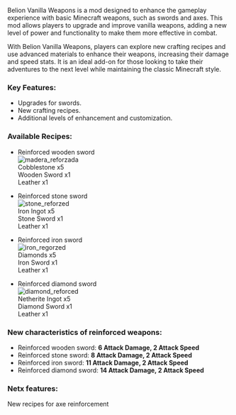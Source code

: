 Belion Vanilla Weapons is a mod designed to enhance the gameplay experience with basic Minecraft weapons, such as swords and axes. This mod allows players to upgrade and improve vanilla weapons, adding a new level of power and functionality to make them more effective in combat.

With Belion Vanilla Weapons, players can explore new crafting recipes and use advanced materials to enhance their weapons, increasing their damage and speed stats. It is an ideal add-on for those looking to take their adventures to the next level while maintaining the classic Minecraft style.

### Key Features:
- Upgrades for swords.
- New crafting recipes.
- Additional levels of enhancement and customization.

### Available Recipes:
- Reinforced wooden sword<br/>
    ![madera_reforzada](https://github.com/user-attachments/assets/95b8c00c-3b46-450e-96a3-d330c5da4666)<br/>
    Cobblestone x5<br/>
    Wooden Sword x1<br/>
    Leather x1<br/>
  
- Reinforced stone sword<br/>
    ![stone_reforzed](https://github.com/user-attachments/assets/dd5264f7-587e-4042-a4ab-465e4d27137b)<br/>
    Iron Ingot x5<br/>
    Stone Sword x1<br/>
    Leather x1<br/>
  
- Reinforced iron sword<br/>
    ![iron_regorzed](https://github.com/user-attachments/assets/af7ad7f9-2ed7-413c-9415-e0d6ce625b7e)<br/>
    Diamonds x5<br/>
    Iron Sword x1<br/>
    Leather x1<br/>
  
- Reinforced diamond sword<br/>
    ![diamond_reforced](https://github.com/user-attachments/assets/c8e8d67e-0764-4765-8944-d13453b0eb64)<br/>
    Netherite Ingot x5<br/>
    Diamond Sword x1<br/>
    Leather x1<br/>
  
### New characteristics of reinforced weapons:

- Reinforced wooden sword: **6 Attack Damage, 2 Attack Speed**
- Reinforced stone sword: **8 Attack Damage, 2 Attack Speed**
- Reinforced iron sword: **11 Attack Damage, 2 Attack Speed**
- Reinforced diamond sword: **14 Attack Damage, 2 Attack Speed**


### Netx features:
New recipes for axe reinforcement